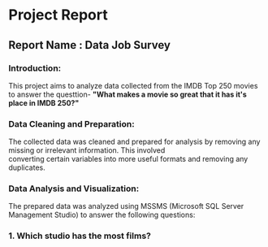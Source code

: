 # Project Report

## Report Name : Data Job Survey

### Introduction:
This project aims to analyze data collected from the IMDB Top 250 movies to answer the questtion-
**"What makes a movie so great that it has it's place in IMDB 250?"**

### Data Cleaning and Preparation:
The collected data was cleaned and prepared for analysis by removing any missing or irrelevant information. This involved <br>
converting certain variables into more useful formats and removing any duplicates.

### Data Analysis and Visualization:
The prepared data was analyzed using MSSMS (Microsoft SQL Server Management Studio) to answer the following questions:

### 1. Which studio has the most films?

